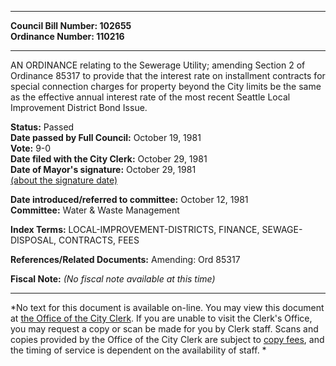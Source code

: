 * * * * *  
  
**Council Bill Number: [](#h0)[](#h2)102655**   
**Ordinance Number: 110216**  
  
* * * * *  
  
AN ORDINANCE relating to the Sewerage Utility; amending Section 2 of Ordinance 85317 to provide that the interest rate on installment contracts for special connection charges for property beyond the City limits be the same as the effective annual interest rate of the most recent Seattle Local Improvement District Bond Issue.  
  
**Status:** Passed   
**Date passed by Full Council:** October 19, 1981   
**Vote:** 9-0   
**Date filed with the City Clerk:** October 29, 1981   
**Date of Mayor's signature:** October 29, 1981   
[(about the signature date)](/~public/approvaldate.htm)   
  
  
**Date introduced/referred to committee:** October 12, 1981   
**Committee:** Water & Waste Management   
  
**Index Terms:** LOCAL-IMPROVEMENT-DISTRICTS, FINANCE, SEWAGE-DISPOSAL, CONTRACTS, FEES  
  
**References/Related Documents:** Amending: Ord 85317  
  
**Fiscal Note:** *(No fiscal note available at this time)*  
  
* * * * *  
  
*No text for this document is available on-line. You may view this document at [the Office of the City Clerk](http://www.seattle.gov/leg/clerk/contactUs.htm). If you are unable to visit the Clerk's Office, you may request a copy or scan be made for you by Clerk staff. Scans and copies provided by the Office of the City Clerk are subject to [copy fees](http://clerk.seattle.gov/~public/clerkfees.htm), and the timing of service is dependent on the availability of staff. *  
  
  
